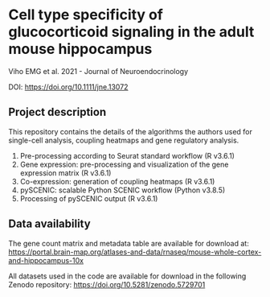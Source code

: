 # Cell type specificity of glucocorticoid signaling in the adult mouse hippocampus

Viho EMG et al. 2021 - Journal of Neuroendocrinology

DOI: https://doi.org/10.1111/jne.13072

## Project description

This repository contains the details of the algorithms the authors used for single-cell analysis, coupling heatmaps and gene regulatory analysis.

1. Pre-processing according to Seurat standard workflow (R v3.6.1)
2. Gene expression: pre-processing and visualization of the gene expression matrix (R v3.6.1)
3. Co-expression: generation of coupling heatmaps (R v3.6.1)
4. pySCENIC: scalable Python SCENIC workflow (Python v3.8.5)
5. Processing of pySCENIC output (R v3.6.1)

## Data availability

The gene count matrix and metadata table are available for download at: 
https://portal.brain-map.org/atlases-and-data/rnaseq/mouse-whole-cortex-and-hippocampus-10x

All datasets used in the code are available for download in the following Zenodo repository: https://doi.org/10.5281/zenodo.5729701
